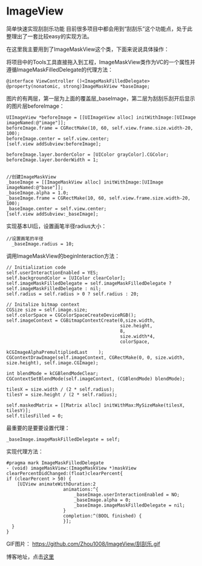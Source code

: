 # ImageView
简单快速实现刮刮乐功能
目前很多项目中都会用到“刮刮乐”这个功能点，处于此整理出了一套比较easy的实现方法。

在这里我主要用到了ImageMaskView这个类，下面来说说具体操作：

将项目中的Tools工具直接拖入到工程，ImageMaskView类作为VC的一个属性并遵循ImageMaskFilledDelegate的代理方法：

    @interface ViewController ()<ImageMaskFilledDelegate>
    @property(nonatomic, strong)ImageMaskView *baseImage;

图片的有两层，第一层为上面的覆盖层_baseImage，第二层为刮刮乐刮开后显示的图片层beforeImage：
      
    UIImageView *beforeImage = [[UIImageView alloc] initWithImage:[UIImage imageNamed:@"image"]];
    beforeImage.frame = CGRectMake(10, 60, self.view.frame.size.width-20, 100);
    beforeImage.center = self.view.center;
    [self.view addSubview:beforeImage];
    
    beforeImage.layer.borderColor = [UIColor grayColor].CGColor;
    beforeImage.layer.borderWidth = 1;
    
    
    //创建ImageMaskView
    _baseImage = [[ImageMaskView alloc] initWithImage:[UIImage imageNamed:@"base"]];
    _baseImage.alpha = 1.0;
    _baseImage.frame = CGRectMake(10, 60, self.view.frame.size.width-20, 100);
    _baseImage.center = self.view.center;
    [self.view addSubview:_baseImage];

实现基本UI后，设置画笔半径radius大小：

    //设置画笔的半径
      _baseImage.radius = 10;
调用ImageMaskView的beginInteraction方法：

    // Initialization code
    self.userInteractionEnabled = YES;
    self.backgroundColor = [UIColor clearColor];
    self.imageMaskFilledDelegate = self.imageMaskFilledDelegate ? self.imageMaskFilledDelegate : nil;
    self.radius = self.radius > 0 ? self.radius : 20;

    // Initalize bitmap context
    CGSize size = self.image.size;
    self.colorSpace = CGColorSpaceCreateDeviceRGB();
    self.imageContext = CGBitmapContextCreate(0,size.width,
                                              size.height,
                                              8,
                                              size.width*4,
                                              colorSpace,
                                              kCGImageAlphaPremultipliedLast	);
    CGContextDrawImage(self.imageContext, CGRectMake(0, 0, size.width, size.height), self.image.CGImage);

    int blendMode = kCGBlendModeClear;
    CGContextSetBlendMode(self.imageContext, (CGBlendMode) blendMode);

    tilesX = size.width / (2 * self.radius);
    tilesY = size.height / (2 * self.radius);

    self.maskedMatrix = [[Matrix alloc] initWithMax:MySizeMake(tilesX, tilesY)];
    self.tilesFilled = 0;

最重要的是要要设置代理：
  
    _baseImage.imageMaskFilledDelegate = self;

实现代理方法：

    #pragma mark ImageMaskFilledDelegate
    - (void) imageMaskView:(ImageMaskView *)maskView clearPercentDidChanged:(float)clearPercent{
    if (clearPercent > 50) {
        [UIView animateWithDuration:2
                         animations:^{
                             _baseImage.userInteractionEnabled = NO;
                             _baseImage.alpha = 0;
                             _baseImage.imageMaskFilledDelegate = nil;
                         }
                         completion:^(BOOL finished) {
                         }];
      }
    }

GIF图片：
https://github.com/Zhou1008/ImageView/刮刮乐.gif

博客地址，点击[这里](http://www.jianshu.com/p/ce89d62654f7)

